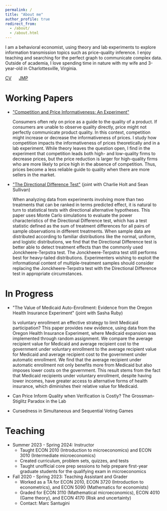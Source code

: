 ```yaml
---
permalink: /
title: "About me"
author_profile: true
redirect_from: 
  - /about/
  - /about.html
---
```


I am a behavioral economist, using theory and lab experiments to explore information transmission topics such as price-quality inference. I enjoy teaching and searching for the perfect graph to communicate complex data. Outside of academia, I love spending time in nature with my wife and 3-year-old in Charlottesville, Virginia.

[CV](../files/cv.pdf) &nbsp;&nbsp;&nbsp;&nbsp; [JMP](../files/jmp.pdf)

Working Papers
======
* ["Competition and Price Informativeness: An Experiment"](../files/jmp.pdf)

  Consumers often rely on price as a guide to the quality of a product. If consumers are unable to observe quality directly, price might not perfectly communicate product quality. In this context, competition might increase or decrease the informativeness of prices. I study how competition impacts the informativeness of prices theoretically and in a lab experiment. While theory leaves the question open, I find in the experiment that competition leads both high- and low-quality firms to decrease prices, but the price reduction is larger for high-quality firms who are more likely to price high in the absence of competition. Thus, prices become a less reliable guide to quality when there are more sellers in the market.
  
* ["The Directional Difference Test"](../files/ddt.pdf) (joint with Charlie Holt and Sean Sullivan)

  When analyzing data from experiments involving more than two treatments that can be ranked in terms predicted effect, it is natural to turn to statistical tests with directional alternative hypotheses. This paper uses Monte Carlo simulations to evaluate the power characteristics of the Directional Difference test, which has a test statistic defined as the sum of treatment differences for all pairs of sample observations in different treatments. When sample data are distributed according to familiar distributions like the normal, uniform, and logistic distributions, we find that the Directional Difference test is better able to detect treatment effects than the commonly used Jonckheere-Terpstra test. The Jonckheere-Terpstra test still performs best for heavy-tailed distributions. Experimenters wishing to exploit the informational content of multiple-treatment samples should consider replacing the Jonckheere-Terpstra test with the Directional Difference test in appropriate circumstances.

In Progress
======
* "The Value of Medicaid Auto-Enrollment: Evidence from the Oregon Health Insurance Experiment" (joint with Sasha Ruby)

  Is voluntary enrollment an effective strategy to limit Medicaid participation? This paper provides new evidence, using data from the Oregon Health Insurance Experiment, where Medicaid expansion was implemented through random assignment. We compare the average recipient value for Medicaid and average recipient cost to the government under voluntary enrollment to the average recipient value for Medicaid and average recipient cost to the government under automatic enrollment. We find that the average recipient under automatic enrollment not only benefits more from Medicaid but also imposes lower costs on the government. This result stems from the fact that Medicaid recipients under voluntary enrollment, despite having lower incomes, have greater access to alternative forms of health insurance, which diminishes their relative value for Medicaid.

* Can Price Inform Quality when Verification is Costly? The Grossman-Stiglitz Paradox in the Lab
* Cursedness in Simultaneous and Sequential Voting Games

Teaching
======
* Summer 2023 - Spring 2024: Instructor
  * Taught ECON 2010 (Introduction to microeconomics) and ECON 3010 (Intermediate microeconomics)
  * Created curriculum, problem sets, quizzes, and tests
  * Taught unofficial core prep sessions to help prepare first-year graduate students for the qualifying exam in microeconomics
* Fall 2020 - Spring 2023: Teaching Assistant and Grader
  * Worked as a TA for ECON 2010, ECON 3720 (Introduction to econometrics), and ECON 5090 (Mathematics for economists)
  * Graded for ECON 3110 (Mathematical microeconomics), ECON 4010 (Game theory), and ECON 4170 (Risk and uncertainty)
  * Contact: Marc Santugini
